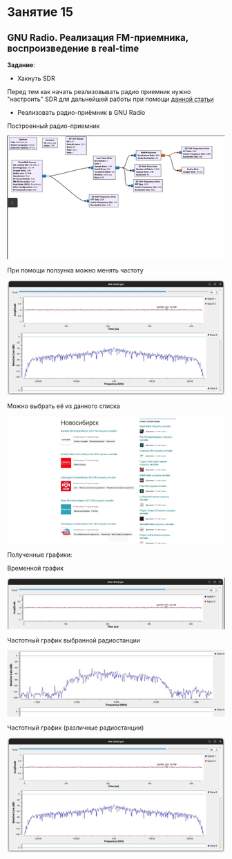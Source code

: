 # Занятие 15 
## GNU Radio. Реализация FM-приемника, воспроизведение в real-time

**Задание**: 
- Хакнуть SDR

Перед тем как начать реализовывать радио приемник нужно "настроить" SDR для дальнейшей работы при помощи [данной статьи](https://humble-ballcap-e09.notion.site/nicoskin/PlutoSDR-6e3f0880417f4927895cffa93ca2cf50)

- Реализовать радио-приёмник в GNU Radio

Построенный радио-приемник

<img src = "Screenshots/5.png">

При помощи ползунка можно менять частоту 

<img src = "Screenshots/4.jpeg">

Можно выбрать её из данного списка

<img src = "Screenshots/6.png">

Полученные графики:

Временной график

<img src = "Screenshots/1.png">

Частотный график выбранной радиостанции  

<img src = "Screenshots/2.jpeg">

Частотный график (различные радиостанции)

<img src = "Screenshots/4.jpeg">
